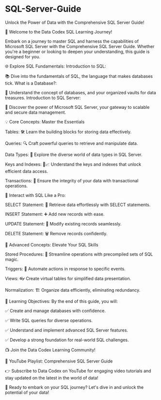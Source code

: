 # SQL-Server-Guide
Unlock the Power of Data with the Comprehensive SQL Server Guide!

🚀 Welcome to the Data Codex SQL Learning Journey!

Embark on a journey to master SQL and harness the capabilities of Microsoft SQL Server with the Comprehensive SQL Server Guide. Whether you're a beginner or looking to deepen your understanding, this guide is designed for you.

🌐 Explore SQL Fundamentals:
Introduction to SQL:

📚 Dive into the fundamentals of SQL, the language that makes databases tick.
What is a Database?:

🏢 Understand the concept of databases, and your organized vaults for data treasures.
Introduction to SQL Server:

🚀 Discover the power of Microsoft SQL Server, your gateway to scalable and secure data management.

💡 Core Concepts: Master the Essentials

Tables: 🛠️ Learn the building blocks for storing data effectively.

Queries: 🔍 Craft powerful queries to retrieve and manipulate data.

Data Types: 🧾 Explore the diverse world of data types in SQL Server.

Keys and Indexes: 🔑📈 Understand the keys and indexes that unlock efficient data access.

Transactions: 🔄 Ensure the integrity of your data with transactional operations.

🤖 Interact with SQL Like a Pro:

SELECT Statement: 🎯 Retrieve data effortlessly with SELECT statements.

INSERT Statement: ➕ Add new records with ease.

UPDATE Statement: 🔄 Modify existing records seamlessly.

DELETE Statement: 🗑️ Remove records confidently.

🚀 Advanced Concepts: Elevate Your SQL Skills

Stored Procedures: 🚀 Streamline operations with precompiled sets of SQL magic.

Triggers: 🎯 Automate actions in response to specific events.

Views: 👓 Create virtual tables for simplified data presentation.

Normalization: 🏗️ Organize data efficiently, eliminating redundancy.

🌟 Learning Objectives:
By the end of this guide, you will:

✅ Create and manage databases with confidence.

✅ Write SQL queries for diverse operations.

✅ Understand and implement advanced SQL Server features.

✅ Develop a strong foundation for real-world SQL challenges.

📺 Join the Data Codex Learning Community!

🔗 YouTube Playlist: Comprehensive SQL Server Guide

👉 Subscribe to Data Codex on YouTube for engaging video tutorials and stay updated on the latest in the world of data!

🚀 Ready to embark on your SQL journey? Let's dive in and unlock the potential of your data!
